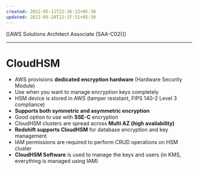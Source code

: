 ```yaml
---
created: 2022-05-11T22:36:13+05:30
updated: 2022-05-20T22:37:31+05:30
---
```

[[AWS Solutions Architect Associate (SAA-C02)]]

---
# CloudHSM
- AWS provisions **dedicated encryption hardware** (Hardware Security Module)
- Use when you want to manage encryption keys completely
- HSM device is stored in AWS (tamper resistant, FIPS 140-2 Level 3 compliance)
-   **Supports both symmetric and asymmetric encryption**
-   Good option to use with **SSE-C** encryption
-   CloudHSM clusters are spread across **Multi AZ (high availability)**
-   **Redshift supports CloudHSM** for database encryption and key management
-   IAM permissions are required to perform CRUD operations on HSM cluster
-   **CloudHSM Software** is used to manage the keys and users (in KMS, everything is managed using IAM)